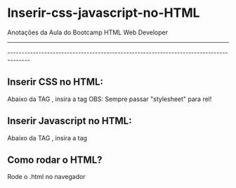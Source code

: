 # Inserir-css-javascript-no-HTML
Anotações da Aula do Bootcamp HTML Web Developer

--------------------------------------------------------------------------------------
<!DOCTYPE html>
<html lang="en">
<head>
    <meta charset="UTF-8">
    <meta http-equiv="X-UA-Compatible" content="IE=edge">
    <meta name="viewport" content="width=device-width, initial-scale=1.0">
    <link rel = "stylesheet" href = "assets/css/styles.css" />
    <script src = "assets/js/scripts.js"></script>
    <title>Teste</title>
</head>
<body>
    
</body>
</html>
--------------------------------------------------------------------------------------

## Inserir CSS no HTML:
Abaixo da TAG <meta></meta>, insira a tag <link rel = "stylesheet" href = "diretório/nomeDoArquivo.css" />
OBS: Sempre passar "stylesheet" para rel!

## Inserir Javascript no HTML:
Abaixo da TAG <meta></meta>, insira a tag <script src = "diretório/nomeDoArquivo.js"></script>

## Como rodar o HTML?
Rode o .html no navegador
